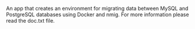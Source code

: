 An app that creates an environment for migrating data between MySQL and PostgreSQL databases using Docker and nmig. For more information please read the doc.txt file.
